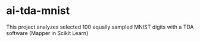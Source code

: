 # ai-tda-mnist
This project analyzes selected 100 equally sampled MNIST digits with a TDA software (Mapper in Scikit Learn)
